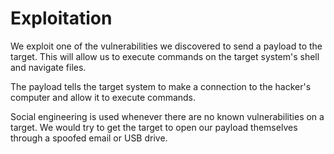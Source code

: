 # Exploitation

We exploit one of the vulnerabilities we discovered to send a payload to the target. This will allow us to execute commands on the target system's shell and navigate files. 

The payload tells the target system to make a connection to the hacker's computer and allow it to execute commands.

Social engineering is used whenever there are no known vulnerabilities on a target. We would try to get the target to open our payload themselves through a spoofed email or USB drive.